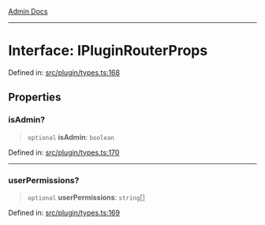 [Admin Docs](/)

***

# Interface: IPluginRouterProps

Defined in: [src/plugin/types.ts:168](https://github.com/PalisadoesFoundation/talawa-admin/blob/main/src/plugin/types.ts#L168)

## Properties

### isAdmin?

> `optional` **isAdmin**: `boolean`

Defined in: [src/plugin/types.ts:170](https://github.com/PalisadoesFoundation/talawa-admin/blob/main/src/plugin/types.ts#L170)

***

### userPermissions?

> `optional` **userPermissions**: `string`[]

Defined in: [src/plugin/types.ts:169](https://github.com/PalisadoesFoundation/talawa-admin/blob/main/src/plugin/types.ts#L169)
